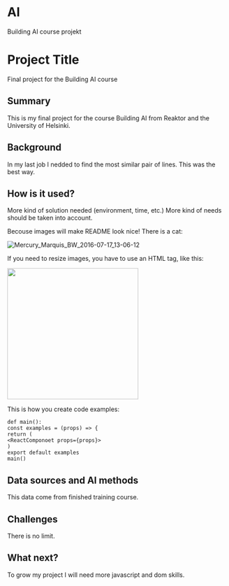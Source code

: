 # AI
Building AI course projekt
<!-- This is the markdown template for the final project of the Building AI course, 
created by Reaktor Innovations and University of Helsinki. 
Copy the template, paste it to your GitHub README and edit! -->

# Project Title

Final project for the Building AI course

## Summary

This is my final project for the course Building AI from Reaktor and the University of Helsinki.

## Background

In my last job I nedded to find the most similar pair of lines. This was the best way.

## How is it used?

More kind of solution needed (environment, time, etc.) More kind of needs should be taken into account.

Becouse images will make README look nice! There is a cat:

![Mercury_Marquis_BW_2016-07-17_13-06-12](https://user-images.githubusercontent.com/28865612/130359019-e4f21cc4-56fb-4fc8-8f3e-1c4e741e3574.jpg)

If you need to resize images, you have to use an HTML tag, like this:

<img src="https://user-images.githubusercontent.com/28865612/130359019-e4f21cc4-56fb-4fc8-8f3e-1c4e741e3574.jpg" width="300">

This is how you create code examples:

```
def main():
const examples = (props) => {
return (
<ReactComponoet props={props}>
)
export default examples
main()
```

## Data sources and AI methods

This data come from finished training course. 

## Challenges

There is no limit.

## What next?

To grow my project I will need more javascript and dom skills.
